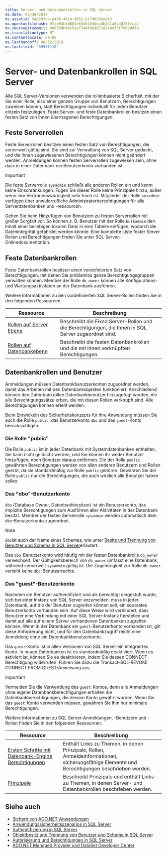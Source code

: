 ```yaml
---
title: Server- und Datenbankrollen in SQL Server
ms.date: 03/30/2017
ms.assetid: 5482dfdb-e498-4614-8652-b174829eed13
ms.openlocfilehash: 97ad04b1d081e5635104bdadb2d1a54402ffcca2
ms.sourcegitcommit: 68653db98c5ea7744fd438710248935f70020dfb
ms.translationtype: MT
ms.contentlocale: de-DE
ms.lasthandoff: 08/22/2019
ms.locfileid: "69961110"
---
```

# <a name="server-and-database-roles-in-sql-server"></a>Server- und Datenbankrollen in SQL Server
Alle SQL Server-Versionen verwenden die rollenbasierte Sicherheit, mit der Sie einer Rolle, also einer ganzen Gruppe von Benutzern, Berechtigungen zuweisen können, statt Berechtigungen individuell für jeden Benutzer einzeln festzulegen. Feste Server- und feste Datenbankrollen besitzen einen festen Satz von ihnen übertragenen Berechtigungen.  
  
## <a name="fixed-server-roles"></a>Feste Serverrollen  
 Feste Serverrollen besitzen einen festen Satz von Berechtigungen, die serverweit gültig sind. Sie sind zur Verwaltung von SQL Server gedacht, und die ihnen zugewiesenen Berechtigungen können nicht geändert werden. Anmeldungen können festen Serverrollen zugewiesen sein, ohne dass in einer Datenbank ein Benutzerkonto vorhanden ist.  
  
> [!IMPORTANT]
> Die feste Serverrolle `sysadmin` schließt alle anderen Rollen ein und kennt keine Einschränkungen. Fügen Sie dieser Rolle keine Prinzipale hinzu, außer wenn ihre Vertrauenswürdigkeit sehr hoch ist. Mitglieder der Rolle `sysadmin` verfügen über unwiderrufliche Administratorberechtigungen für alle Serverdatenbanken und -ressourcen.  
  
 Gehen Sie beim Hinzufügen von Benutzern zu festen Serverrollen mit großer Sorgfalt vor. So können z. B. Benutzer mit der Rolle `bulkadmin` den Inhalt einer beliebigen lokalen Datei in eine Tabelle einfügen, wodurch die Datenintegrität gefährdet werden könnte. Eine komplette Liste fester Server Rollen und Berechtigungen finden Sie unter SQL Server-Onlinedokumentation.  
  
## <a name="fixed-database-roles"></a>Feste Datenbankrollen  
 Feste Datenbankrollen besitzen einen vordefinierten Satz von Berechtigungen, mit denen Sie problemlos ganze Berechtigungsgruppen verwalten können. Member der Rolle `db_owner` können alle Konfigurations- und Wartungsaktivitäten an der Datenbank ausführen.  
  
 Weitere Informationen zu den vordefinierten SQL Server-Rollen finden Sie in den folgenden Ressourcen.  
  
|Ressource|Beschreibung|  
|--------------|-----------------|  
|[Rollen auf Server Ebene](/sql/relational-databases/security/authentication-access/server-level-roles)|Beschreibt die Fixed Server-Rollen und die Berechtigungen, die Ihnen in SQL Server zugeordnet sind.|  
|[Rollen auf Datenbankebene](/sql/relational-databases/security/authentication-access/database-level-roles)|Beschreibt die festen Datenbankrollen und die mit ihnen verknüpften Berechtigungen.|  
  
## <a name="database-roles-and-users"></a>Datenbankrollen und Benutzer  
 Anmeldungen müssen Datenbankbenutzerkonten zugeordnet werden, damit das Arbeiten mit den Datenbankobjekten funktioniert. Anschließend können den Datenbankrollen Datenbankbenutzer hinzugefügt werden, die alle Berechtigungssätze erben, die mit diesen Rollen verknüpft sind. Alle Berechtigungen können erteilt werden.  
  
 Beim Entwickeln des Sicherheitskonzepts für Ihre Anwendung müssen Sie auch die Rolle `public`, das Benutzerkonto `dbo` und das `guest`-Konto berücksichtigen.  
  
### <a name="the-public-role"></a>Die Rolle "public"  
 Die Rolle `public` ist in jeder Datenbank mit Systemdatenbanken enthalten. Sie kann nicht gelöscht werden, und Sie können ihr weder Benutzer hinzufügen, noch Benutzer daraus entfernen. Die der Rolle `public` gewährten Berechtigungen werden von allen anderen Benutzern und Rollen geerbt, da sie standardmäßig zur Rolle `public` gehören. Gewähren Sie der Rolle `public` nur die Berechtigungen, die auch wirklich alle Benutzer haben sollen.  
  
### <a name="the-dbo-user-account"></a>Das "dbo"-Benutzerkonto  
 `dbo` (Database Owner, Datenbankbesitzer) ist ein Benutzerkonto, das implizite Berechtigungen zum Ausführen aller Aktivitäten in der Datenbank besitzt. Member der festen Serverrolle `sysadmin` werden automatisch dem `dbo`-Benutzerkonto zugeordnet.  
  
> [!NOTE]
> `dbo`ist auch der Name eines Schemas, wie unter [Besitz und Trennung von Benutzer und Schema in SQL Server](../../../../../docs/framework/data/adonet/sql/ownership-and-user-schema-separation-in-sql-server.md)erläutert.  
  
 Das `dbo`-Benutzerkonto wird häufig mit der festen Datenbankrolle `db_owner` verwechselt. Der Gültigkeitsbereich von `db_owner` umfasst eine Datenbank, während serverweit `sysadmin` gültig ist. Die Zugehörigkeit zur Rolle `db_owner` verleiht keine `dbo`-Benutzerrechte.  
  
### <a name="the-guest-user-account"></a>Das "guest"-Benutzerkonto  
 Nachdem ein Benutzer authentifiziert und als berechtigt eingestuft wurde, sich bei einer Instanz von SQL Server anzumelden, muss in jeder Datenbank, auf die der Benutzer zugreifen können soll, ein separates Benutzerkonto vorhanden sein. Auf diese Weise wird verhindert, dass Benutzer eine Verbindung mit einer SQL Server-Instanz herstellen und damit auf alle auf einem Server vorhandenen Datenbanken zugreifen können. Wenn in der Datenbank ein `guest`-Benutzerkonto vorhanden ist, gilt diese Anforderung nicht, und für den Datenbankzugriff reicht eine Anmeldung ohne ein Datenbankbenutzerkonto.  
  
 Das `guest`-Konto ist in allen Versionen von SQL Server ein integriertes Konto. In neuen Datenbanken ist es standardmäßig deaktiviert. Wenn es aktiviert ist, können Sie es deaktivieren, indem Sie dessen CONNECT-Berechtigung widerrufen. Führen Sie dazu die Transact-SQL-REVOKE CONNECT FROM GUEST-Anweisung aus.  
  
> [!IMPORTANT]
> Vermeiden Sie die Verwendung des `guest`-Kontos, denn alle Anmeldungen ohne eigene Datenbankberechtigungen erhalten die Datenbankberechtigungen, die diesem Konto gewährt wurden. Wenn Sie das `guest`-Konto verwenden müssen, gewähren Sie ihm nur minimale Berechtigungen.  
  
 Weitere Informationen zu SQL Server-Anmeldungen, -Benutzern und -Rollen finden Sie in den folgenden Ressourcen:  
  
|Ressource|Beschreibung|  
|--------------|-----------------|  
|[Ersten Schritte mit Datenbank-Engine Berechtigungen](/sql/relational-databases/security/authentication-access/getting-started-with-database-engine-permissions)|Enthält Links zu Themen, in denen Prinzipale, Rollen, Anmeldeinformationen, sicherungsfähige Elemente und Berechtigungen beschrieben werden.|  
|[Prinzipale](/sql/relational-databases/security/authentication-access/principals-database-engine)|Beschreibt Prinzipale und enthält Links zu Themen, in denen Server- und Datenbankrollen beschrieben werden.|  
  
## <a name="see-also"></a>Siehe auch

- [Sichern von ADO.NET-Anwendungen](../../../../../docs/framework/data/adonet/securing-ado-net-applications.md)
- [Anwendungssicherheitsszenarios in SQL Server](../../../../../docs/framework/data/adonet/sql/application-security-scenarios-in-sql-server.md)
- [Authentifizierung in SQL Server](../../../../../docs/framework/data/adonet/sql/authentication-in-sql-server.md)
- [Objektbesitz und Trennung von Benutzer und Schema in SQL Server](../../../../../docs/framework/data/adonet/sql/ownership-and-user-schema-separation-in-sql-server.md)
- [Autorisierung und Berechtigungen in SQL Server](../../../../../docs/framework/data/adonet/sql/authorization-and-permissions-in-sql-server.md)
- [ADO.NET Managed Provider und DataSet Developer Center](https://go.microsoft.com/fwlink/?LinkId=217917)
